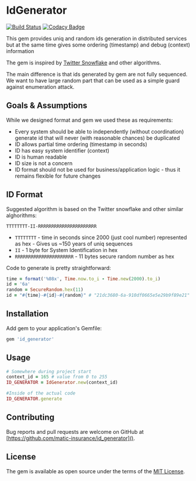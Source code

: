 # IdGenerator

[![Build Status](https://travis-ci.org/matic-insurance/id_generator.svg?branch=master)](https://travis-ci.org/matic-insurance/id_generator)
[![Codacy Badge](https://api.codacy.com/project/badge/Grade/ff827f62fb034d3b8ff71d69a9f0e233)](https://www.codacy.com/app/Matic/id_generator?utm_source=github.com&amp;utm_medium=referral&amp;utm_content=matic-insurance/id_generator&amp;utm_campaign=Badge_Grade)

This gem provides uniq and random ids generation in distributed services 
but at the same time gives some ordering (timestamp) and debug (context) information

The gem is inspired by [Twitter Snowflake](https://github.com/twitter-archive/snowflake/tree/snowflake-2010) and other algorithms.

The main difference is that ids generated by gem are not fully sequenced. 
We want to have large random part that can be used as a simple guard against enumeration attack.

## Goals & Assumptions

While we designed format and gem we used these as requirements:

- Every system should be able to independently (without coordination) generate id that will never (with reasonable chances) be duplicated
- ID allows partial time ordering (timestamp in seconds)
- ID has easy system identifier (context)
- ID is human readable 
- ID size is not a concern
- ID format should not be used for business/application logic - thus it remains flexible for future changes

## ID Format

Suggested algorithm is based on the Twitter snowflake and other similar alghorithms:

`TTTTTTTT-II-RRRRRRRRRRRRRRRRRRRRRR`

- `TTTTTTTT` - time in seconds since 2000 (just cool number) represented as hex - Gives us ~150 years of uniq sequences
- `II` - 1 byte for System Identification in hex
- `RRRRRRRRRRRRRRRRRRRRRR` - 11 bytes secure random number as hex

Code to generate is pretty straightforward: 

```ruby
time = format('%08x', Time.now.to_i - Time.new(2000).to_i)
id = '6a'
random = SecureRandom.hex(11)
id = "#{time}-#{id}-#{random}" # "21dc3680-6a-910df0665e5e29b9f89e21"
```

## Installation

Add gem to your application's Gemfile:

```ruby
gem 'id_generator'
```

## Usage

```ruby
# Somewhere during project start
context_id = 165 # value from 0 to 255
ID_GENERATOR = IdGenerator.new(context_id)

#Inside of the actual code
ID_GENERATOR.generate
```

## Contributing

Bug reports and pull requests are welcome on GitHub at [https://github.com/matic-insurance/id_generator]().

## License

The gem is available as open source under the terms of the [MIT License](https://opensource.org/licenses/MIT).
